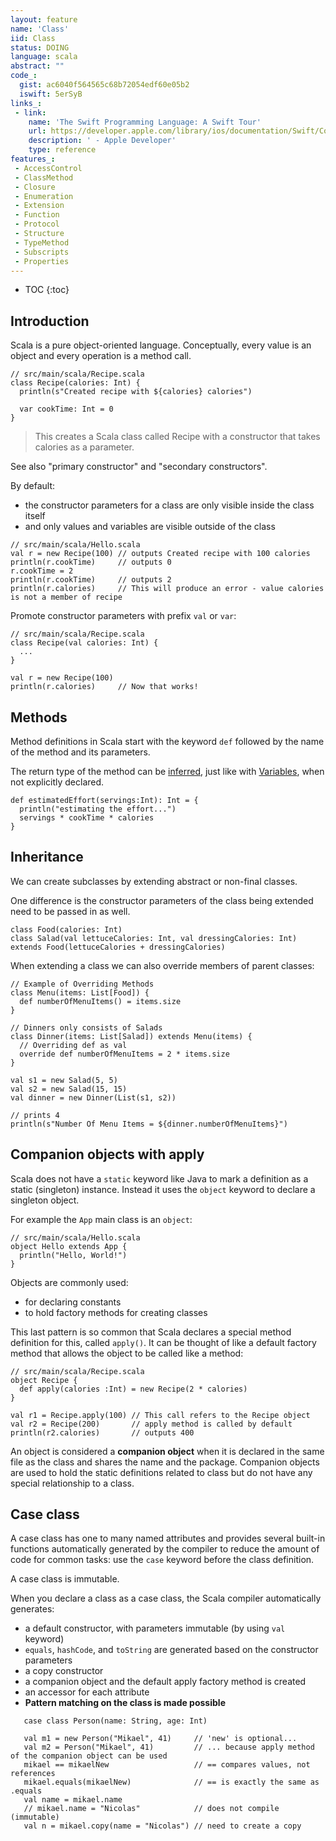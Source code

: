 ```yaml
---
layout: feature
name: 'Class'
iid: Class
status: DOING
language: scala
abstract: ""
code_:
  gist: ac6040f564565c68b72054edf60e05b2
  iswift: 5erSyB
links_:
 - link:
    name: 'The Swift Programming Language: A Swift Tour'
    url: https://developer.apple.com/library/ios/documentation/Swift/Conceptual/Swift_Programming_Language/GuidedTour.html#//apple_ref/doc/uid/TP40014097-CH2-ID1
    description: ' - Apple Developer'
    type: reference
features_:
 - AccessControl
 - ClassMethod
 - Closure
 - Enumeration
 - Extension
 - Function
 - Protocol
 - Structure
 - TypeMethod
 - Subscripts
 - Properties
---
```


* TOC
{:toc}

## Introduction

Scala is a pure object-oriented language. Conceptually, every value is an object and every operation is a method call.

<pre><code>// src/main/scala/Recipe.scala
class Recipe(calories: Int) {
  println(s"Created recipe with ${calories} calories") 
  
  var cookTime: Int = 0
}
</code></pre>

> This creates a Scala class called Recipe with a constructor that takes calories as a parameter.

See also "primary constructor" and "secondary constructors".

By default:
- the constructor parameters for a class are only visible inside the class itself 
- and only values and variables are visible outside of the class

<pre><code>// src/main/scala/Hello.scala
val r = new Recipe(100) // outputs Created recipe with 100 calories
println(r.cookTime)     // outputs 0
r.cookTime = 2
println(r.cookTime)     // outputs 2
println(r.calories)     // This will produce an error - value calories is not a member of recipe
</code></pre>


Promote constructor parameters with prefix `val` or `var`:

<pre><code>// src/main/scala/Recipe.scala
class Recipe(val calories: Int) {
  ...
}

val r = new Recipe(100)
println(r.calories)     // Now that works!
</code></pre>


## Methods

Method definitions in Scala start with the keyword `def` followed by the name of the method and its parameters. 

The return type of the method can be [inferred](/functional/TypeInference), just like with [Variables](Variable), when not explicitly declared.

<pre><code>def estimatedEffort(servings:Int): Int = {
  println("estimating the effort...")
  servings * cookTime * calories 
}
</code></pre>


## Inheritance

We can create subclasses by extending abstract or non-final classes.

One difference is the constructor parameters of the class being extended need to be passed in as well.

<pre><code>class Food(calories: Int)
class Salad(val lettuceCalories: Int, val dressingCalories: Int)
extends Food(lettuceCalories + dressingCalories)
</code></pre>

When extending a class we can also override members of parent classes:

<pre><code>// Example of Overriding Methods 
class Menu(items: List[Food]) {
  def numberOfMenuItems() = items.size 
}

// Dinners only consists of Salads
class Dinner(items: List[Salad]) extends Menu(items) {
  // Overriding def as val
  override def numberOfMenuItems = 2 * items.size 
}

val s1 = new Salad(5, 5)
val s2 = new Salad(15, 15)
val dinner = new Dinner(List(s1, s2))

// prints 4
println(s"Number Of Menu Items = ${dinner.numberOfMenuItems}")
</code></pre>


## Companion objects with apply

Scala does not have a `static` keyword like Java to mark a definition as a static (singleton) instance. Instead it uses 
the `object` keyword to declare a singleton object.

For example the `App` main class is an `object`:

<pre><code>// src/main/scala/Hello.scala
object Hello extends App { 
  println("Hello, World!")
}
</code></pre>

Objects are commonly used:
- for declaring constants
- to hold factory methods for creating classes

This last pattern is so common that Scala declares a special method definition for this, called `apply()`. It can be thought
of like a default factory method that allows the object to be called like a method:

<pre><code>// src/main/scala/Recipe.scala
object Recipe {
  def apply(calories :Int) = new Recipe(2 * calories)
}

val r1 = Recipe.apply(100) // This call refers to the Recipe object
val r2 = Recipe(200)       // apply method is called by default
println(r2.calories)       // outputs 400
</code></pre>

An object is considered a __companion object__ when it is declared in the same file as the class and shares the name and 
the package. Companion objects are used to hold the static definitions related to class but do not have any special relationship 
to a class.


## Case class

A case class has one to many named attributes and provides several built-in functions automatically generated by the compiler
to reduce the amount of code for common tasks: use the `case` keyword before the class definition.

A case class is immutable.

When you declare a class as a case class, the Scala compiler automatically generates:
- a default constructor, with parameters immutable (by using `val` keyword)
- `equals`, `hashCode`, and `toString` are generated based on the constructor parameters
- a copy constructor
- a companion object and the default apply factory method is created
- an accessor for each attribute
- __Pattern matching on the class is made possible__

```
   case class Person(name: String, age: Int)
   
   val m1 = new Person("Mikael", 41)     // 'new' is optional...
   val m2 = Person("Mikael", 41)         // ... because apply method of the companion object can be used
   mikael == mikaelNew                   // == compares values, not references
   mikael.equals(mikaelNew)              // == is exactly the same as .equals
   val name = mikael.name
   // mikael.name = "Nicolas"            // does not compile (immutable)
   val n = mikael.copy(name = "Nicolas") // need to create a copy
```

